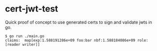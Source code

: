 # cert-jwt-test

Quick proof of concept to use generated certs to sign and validate jwts in go.

```
$ go run ./main.go 
claims:  map[exp:1.588191286e+09 foo:bar nbf:1.588184086e+09 role:[reader writer]]
```